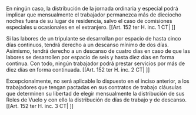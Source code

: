 En ningún caso, la distribución de la jornada ordinaria y especial podrá implicar que mensualmente el trabajador permanezca más de dieciocho noches fuera de su lugar de residencia, salvo el caso de comisiones especiales u ocasionales en el extranjero. [[Art. 152 ter H. inc. 1 CT| ]]

Si las labores de un tripulante se desarrollan por espacio de hasta cinco días continuos, tendrá derecho a un descanso mínimo de dos días. Asimismo, tendrá derecho a un descanso de cuatro días en caso de que las labores se desarrollen por espacio de seis y hasta diez días en forma continua. Con todo, ningún trabajador podrá prestar servicios por más de diez días en forma continuada. [[Art. 152 ter H. inc. 2 CT| ]]

Excepcionalmente, no será aplicable lo dispuesto en el inciso anterior, a los trabajadores que tengan pactadas en sus contratos de trabajo cláusulas que determinen su libertad de elegir mensualmente la distribución de sus Roles de Vuelo y con ello la distribución de días de trabajo y de descanso. [[Art. 152 ter H. inc. 3 CT| ]]